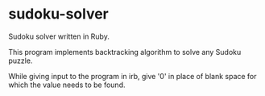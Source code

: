 # sudoku-solver
Sudoku solver written in Ruby.

This program implements backtracking algorithm to solve any Sudoku puzzle.

While giving input to the program in irb, give '0' in place of blank space for which the value needs to be found.
